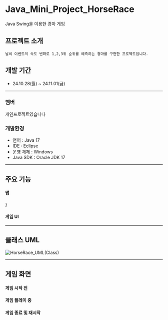 # Java_Mini_Project_HorseRace

  Java Swing을 이용한 경마 게임

  ## 프로젝트 소개
    날씨 이벤트의 속도 변화로 1,2,3위 순위를 예측하는 경마를 구현한 프로젝트입니다.
 

  ## 개발 기간

  - 24.10.28(월) ~ 24.11.01(금)
---
### 맴버

개인프로젝트였습니다

### 개발환경
- 언어 : Java 17
- IDE : Eclipse
- 운영 체제 : Windows
- Java SDK : Oracle JDK 17

---

## 주요 기능

#### 맵


#### 
  }


#### 


####

#### 게임 UI

---
## 클래스 UML
![HorseRace_UML(Class)](https://github.com/user-attachments/assets/4f224458-30a1-4824-a5e5-fef99a1cd162)

---
## 게임 화면

#### 게임 시작 전


#### 게임 플레이 중


#### 게임 종료 및 재시작


#### 





